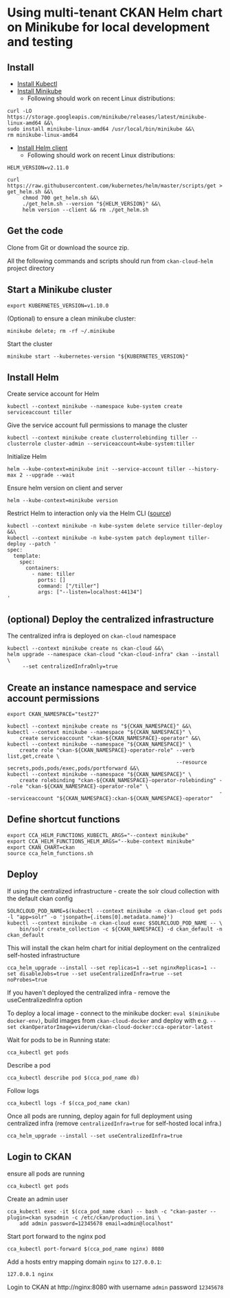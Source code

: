 # Using multi-tenant CKAN Helm chart on Minikube for local development and testing

## Install

* [Install Kubectl](https://kubernetes.io/docs/tasks/tools/install-kubectl/)
* [Install Minikube](https://kubernetes.io/docs/tasks/tools/install-minikube/)
  * Following should work on recent Linux distributions:

```
curl -LO https://storage.googleapis.com/minikube/releases/latest/minikube-linux-amd64 &&\
sudo install minikube-linux-amd64 /usr/local/bin/minikube &&\
rm minikube-linux-amd64
```

* [Install Helm client](https://docs.helm.sh/using_helm/#installing-helm)
  * Following should work on recent Linux distributions:

```
HELM_VERSION=v2.11.0

curl https://raw.githubusercontent.com/kubernetes/helm/master/scripts/get > get_helm.sh &&\
     chmod 700 get_helm.sh &&\
     ./get_helm.sh --version "${HELM_VERSION}" &&\
     helm version --client && rm ./get_helm.sh
```

## Get the code

Clone from Git or download the source zip.

All the following commands and scripts should run from `ckan-cloud-helm` project directory

## Start a Minikube cluster

```
export KUBERNETES_VERSION=v1.10.0
```

(Optional) to ensure a clean minikube cluster:

```
minikube delete; rm -rf ~/.minikube
```

Start the cluster

```
minikube start --kubernetes-version "${KUBERNETES_VERSION}"
```

## Install Helm

Create service account for Helm

```
kubectl --context minikube --namespace kube-system create serviceaccount tiller
```

Give the service account full permissions to manage the cluster

```
kubectl --context minikube create clusterrolebinding tiller --clusterrole cluster-admin --serviceaccount=kube-system:tiller
```

Initialize Helm

```
helm --kube-context=minikube init --service-account tiller --history-max 2 --upgrade --wait
```

Ensure helm version on client and server

```
helm --kube-context=minikube version
```

Restrict Helm to interaction only via the Helm CLI ([source](https://engineering.bitnami.com/articles/helm-security.html))

```
kubectl --context minikube -n kube-system delete service tiller-deploy &&\
kubectl --context minikube -n kube-system patch deployment tiller-deploy --patch '
spec:
  template:
    spec:
      containers:
        - name: tiller
          ports: []
          command: ["/tiller"]
          args: ["--listen=localhost:44134"]
'
```

## (optional) Deploy the centralized infrastructure

The centralized infra is deployed on `ckan-cloud` namespace

```
kubectl --context minikube create ns ckan-cloud &&\
helm upgrade --namespace ckan-cloud "ckan-cloud-infra" ckan --install \
     --set centralizedInfraOnly=true
```

## Create an instance namespace and service account permissions

```
export CKAN_NAMESPACE="test27"

kubectl --context minikube create ns "${CKAN_NAMESPACE}" &&\
kubectl --context minikube --namespace "${CKAN_NAMESPACE}" \
    create serviceaccount "ckan-${CKAN_NAMESPACE}-operator" &&\
kubectl --context minikube --namespace "${CKAN_NAMESPACE}" \
    create role "ckan-${CKAN_NAMESPACE}-operator-role" --verb list,get,create \
                                                       --resource secrets,pods,pods/exec,pods/portforward &&\
kubectl --context minikube --namespace "${CKAN_NAMESPACE}" \
    create rolebinding "ckan-${CKAN_NAMESPACE}-operator-rolebinding" --role "ckan-${CKAN_NAMESPACE}-operator-role" \
                                                                     --serviceaccount "${CKAN_NAMESPACE}:ckan-${CKAN_NAMESPACE}-operator"
```

## Define shortcut functions

```
export CCA_HELM_FUNCTIONS_KUBECTL_ARGS="--context minikube"
export CCA_HELM_FUNCTIONS_HELM_ARGS="--kube-context minikube"
export CKAN_CHART=ckan
source cca_helm_functions.sh
```

## Deploy

If using the centralized infrastructure - create the solr cloud collection with the default ckan config

```
SOLRCLOUD_POD_NAME=$(kubectl --context minikube -n ckan-cloud get pods -l "app=solr" -o 'jsonpath={.items[0].metadata.name}')
kubectl --context minikube -n ckan-cloud exec $SOLRCLOUD_POD_NAME -- \
    bin/solr create_collection -c ${CKAN_NAMESPACE} -d ckan_default -n ckan_default
```

This will install the ckan helm chart for initial deployment on the centralized self-hosted infrastructure

```
cca_helm_upgrade --install --set replicas=1 --set nginxReplicas=1 --set disableJobs=true --set useCentralizedInfra=true --set noProbes=true
```

If you haven't deployed the centralized infra - remove the useCentralizedInfra option

To deploy a local image - connect to the minikube docker: `eval $(minikube docker-env)`, build images from `ckan-cloud-docker` and deploy with e.g. `--set ckanOperatorImage=viderum/ckan-cloud-docker:cca-operator-latest`

Wait for pods to be in Running state:

```
cca_kubectl get pods
```

Describe a pod

```
cca_kubectl describe pod $(cca_pod_name db)
```

Follow logs

```
cca_kubectl logs -f $(cca_pod_name ckan)
```

Once all pods are running, deploy again for full deployment using centralized infra (remove `centralizedInfra=true` for self-hosted local infra.)

```
cca_helm_upgrade --install --set useCentralizedInfra=true
```

## Login to CKAN

ensure all pods are running

```
cca_kubectl get pods
```

Create an admin user

```
cca_kubectl exec -it $(cca_pod_name ckan) -- bash -c "ckan-paster --plugin=ckan sysadmin -c /etc/ckan/production.ini \
    add admin password=12345678 email=admin@localhost"
```

Start port forward to the nginx pod

```
cca_kubectl port-forward $(cca_pod_name nginx) 8080
```

Add a hosts entry mapping domain `nginx` to `127.0.0.1`:

```
127.0.0.1 nginx
```

Login to CKAN at http://nginx:8080 with username `admin` password `12345678`
